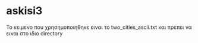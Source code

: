 # askisi3
Το κειμενο που χρησημοποιηθηκε ειναι το  two_cities_ascii.txt και πρεπει να ειναι στο ιδιο directory

